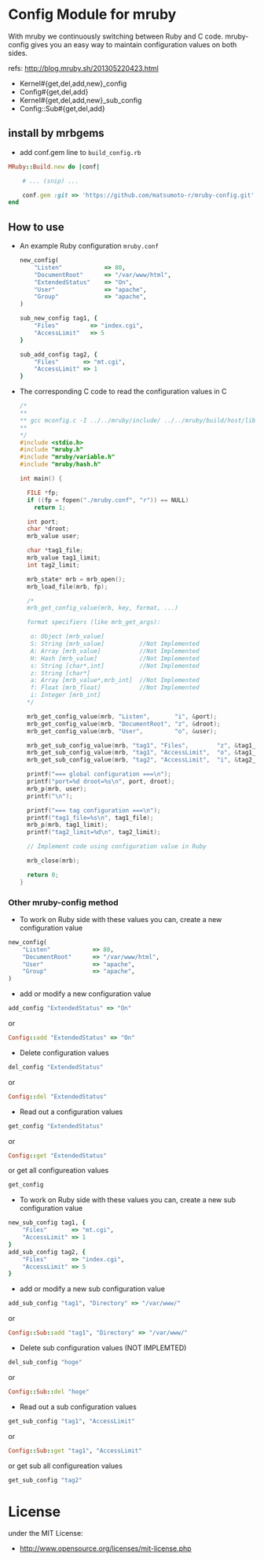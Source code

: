# Config Module for mruby
With mruby we continuously switching between Ruby and C code. mruby-config gives you an easy way to maintain configuration values on both sides.

refs: http://blog.mruby.sh/201305220423.html

 - Kernel#{get,del,add,new}_config
 - Config#{get,del,add}
 - Kernel#{get,del,add,new}_sub_config
 - Config::Sub#{get,del,add}

## install by mrbgems
 - add conf.gem line to `build_config.rb`
```ruby
MRuby::Build.new do |conf|

    # ... (snip) ...

    conf.gem :git => 'https://github.com/matsumoto-r/mruby-config.git'
end
```

## How to use
 - An example Ruby configuration ```mruby.conf```

    ```ruby
    new_config(
        "Listen"            => 80,
        "DocumentRoot"      => "/var/www/html",
        "ExtendedStatus"    => "On",
        "User"              => "apache",
        "Group"             => "apache",
    )
    
    sub_new_config tag1, {
        "Files"         => "index.cgi",
        "AccessLimit"   => 5
    }
    
    sub_add_config tag2, {
        "Files"       => "mt.cgi",
        "AccessLimit" => 1
    }
    ```


 - The corresponding C code to read the configuration values in C

    ```c
    /*
    **
    ** gcc mconfig.c -I ../../mruby/include/ ../../mruby/build/host/lib/libmruby.a
    **
    */
    #include <stdio.h>
    #include "mruby.h"
    #include "mruby/variable.h"
    #include "mruby/hash.h"
    
    int main() {
    
      FILE *fp;
      if ((fp = fopen("./mruby.conf", "r")) == NULL)
        return 1;
    
      int port;
      char *droot;
      mrb_value user;
    
      char *tag1_file;
      mrb_value tag1_limit; 
      int tag2_limit; 
    
      mrb_state* mrb = mrb_open();
      mrb_load_file(mrb, fp);
    
      /*
      mrb_get_config_value(mrb, key, format, ...)
    
      format specifiers (like mrb_get_args):
    
       o: Object [mrb_value]
       S: String [mrb_value]          //Not Implemented
       A: Array [mrb_value]           //Not Implemented
       H: Hash [mrb_value]            //Not Implemented
       s: String [char*,int]          //Not Implemented
       z: String [char*]
       a: Array [mrb_value*,mrb_int]  //Not Implemented
       f: Float [mrb_float]           //Not Implemented
       i: Integer [mrb_int]
      */
    
      mrb_get_config_value(mrb, "Listen",       "i", &port);
      mrb_get_config_value(mrb, "DocumentRoot", "z", &droot);
      mrb_get_config_value(mrb, "User",         "o", &user);
    
      mrb_get_sub_config_value(mrb, "tag1", "Files",        "z", &tag1_file);
      mrb_get_sub_config_value(mrb, "tag1", "AccessLimit",  "o", &tag1_limit);
      mrb_get_sub_config_value(mrb, "tag2", "AccessLimit",  "i", &tag2_limit);
    
      printf("=== global configuration ===\n");
      printf("port=%d droot=%s\n", port, droot);
      mrb_p(mrb, user);
      printf("\n");
    
      printf("=== tag configuration ===\n");
      printf("tag1_file=%s\n", tag1_file);
      mrb_p(mrb, tag1_limit);
      printf("tag2_limit=%d\n", tag2_limit);
    
      // Implement code using configuration value in Ruby
    
      mrb_close(mrb);
    
      return 0;
    }
    ```

### Other mruby-config method
 - To work on Ruby side with these values you can, create a new configuration value
```ruby
new_config(
    "Listen"            => 80,
    "DocumentRoot"      => "/var/www/html",
    "User"              => "apache",
    "Group"             => "apache",
)
```

 - add or modify a new configuration value
```ruby
add_config "ExtendedStatus" => "On"
```
or
```ruby
Config::add "ExtendedStatus" => "On"
```

 - Delete configuration values
```ruby
del_config "ExtendedStatus"
```
or
```ruby
Config::del "ExtendedStatus"
```

 - Read out a configuration values
```ruby
get_config "ExtendedStatus"
```
or
```ruby
Config::get "ExtendedStatus"
```
or get all configureation values
```ruby
get_config
```

 - To work on Ruby side with these values you can, create a new sub configuration value
```ruby
new_sub_config tag1, {
    "Files"       => "mt.cgi",
    "AccessLimit" => 1
}
add_sub_config tag2, {
    "Files"       => "index.cgi",
    "AccessLimit" => 5
}
```

 - add or modify a new sub configuration value
```ruby
add_sub_config "tag1", "Directory" => "/var/www/"
```
or
```ruby
Config::Sub::add "tag1", "Directory" => "/var/www/"
```

 - Delete sub configuration values (NOT IMPLEMTED)
```ruby
del_sub_config "hoge"
```
or
```ruby
Config::Sub::del "hoge"
```

 - Read out a sub configuration values
```ruby
get_sub_config "tag1", "AccessLimit"
```
or
```ruby
Config::Sub::get "tag1", "AccessLimit"
```
or get sub all configureation values
```ruby
get_sub_config "tag2"
```

# License
under the MIT License:

* http://www.opensource.org/licenses/mit-license.php


